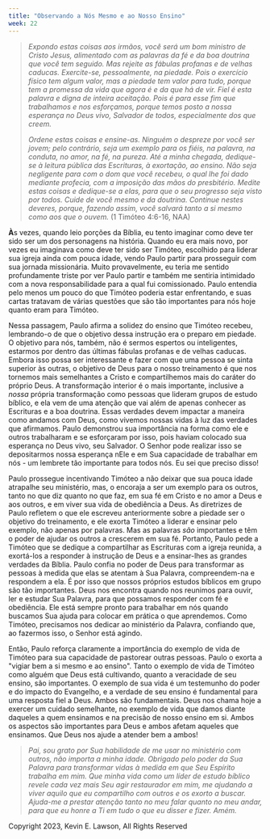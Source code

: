 ```yaml
---
title: "Observando a Nós Mesmo e ao Nosso Ensino"
week: 22
---
```


> *Expondo estas coisas aos irmãos, você será um bom ministro de Cristo
> Jesus, alimentado com as palavras da fé e da boa doutrina que você tem
> seguido. Mas rejeite as fábulas profanas e de velhas caducas.
> Exercite-se, pessoalmente, na piedade. Pois o exercício físico tem
> algum valor, mas a piedade tem valor para tudo, porque tem a promessa
> da vida que agora é e da que há de vir. Fiel é esta palavra e digna de
> inteira aceitação. Pois é para esse fim que trabalhamos e nos
> esforçamos, porque temos posto a nossa esperança no Deus vivo,
> Salvador de todos, especialmente dos que creem.*
>
> *Ordene estas coisas e ensine-as. Ninguém o despreze por você ser
> jovem; pelo contrário, seja um exemplo para os fiéis, na palavra, na
> conduta, no amor, na fé, na pureza. Até a minha chegada, dedique-se à
> leitura pública das Escrituras, à exortação, ao ensino. Não seja
> negligente para com o dom que você recebeu, o qual lhe foi dado
> mediante profecia, com a imposição das mãos do presbitério. Medite
> estas coisas e dedique-se a elas, para que o seu progresso seja visto
> por todos. Cuide de você mesmo e da doutrina. Continue nestes deveres,
> porque, fazendo assim, você salvará tanto a si mesmo como aos que o
> ouvem.* (1 Timóteo 4:6-16, NAA)

**À**s vezes, quando leio porções da Bíblia, eu tento imaginar como deve
ter sido ser um dos personagens na história. Quando eu era mais novo,
por vezes eu imaginava como deve ter sido ser Timóteo, escolhido para
liderar sua igreja ainda com pouca idade, vendo Paulo partir para
prosseguir com sua jornada missionária. Muito provavelmente, eu teria me
sentido profundamente triste por ver Paulo partir e também me sentiria
intimidado com a nova responsabilidade para a qual fui comissionado.
Paulo entendia pelo menos um pouco do que Timóteo poderia estar
enfrentando, e suas cartas tratavam de várias questões que são tão
importantes para nós hoje quanto eram para Timóteo.

Nessa passagem, Paulo afirma a solidez do ensino que Timóteo recebeu,
lembrando-o de que o objetivo dessa instrução era o preparo em piedade.
O objetivo para nós, também, não é sermos espertos ou inteligentes,
estarmos por dentro das últimas fábulas profanas e de velhas caducas.
Embora isso possa ser interessante e fazer com que uma pessoa se sinta
superior às outras, o objetivo de Deus para o nosso treinamento é que
nos tornemos mais semelhantes a Cristo e compartilhemos mais do caráter
do próprio Deus. A transformação interior é o mais importante, inclusive
a *nossa* própria transformação como pessoas que lideram grupos de
estudo bíblico, e ela vem de uma atenção que vai além de apenas conhecer
as Escrituras e a boa doutrina. Essas verdades devem impactar a maneira
como andamos com Deus, como vivemos nossas vidas à luz das verdades que
afirmamos. Paulo demonstrou sua importância na forma como ele e outros
trabalharam e se esforçaram por isso, pois haviam colocado sua esperança
no Deus vivo, seu Salvador. O Senhor pode realizar isso se depositarmos
nossa esperança nEle e em Sua capacidade de trabalhar em nós - um
lembrete tão importante para todos nós. Eu sei que preciso disso!

Paulo prossegue incentivando Timóteo a não deixar que sua pouca idade
atrapalhe seu ministério, mas, o encoraja a ser um exemplo para os
outros, tanto no que diz quanto no que faz, em sua fé em Cristo e no
amor a Deus e aos outros, e em viver sua vida de obediência a Deus. As
diretrizes de Paulo refletem o que ele escreveu anteriormente sobre a
piedade ser o objetivo do treinamento, e ele exorta Timóteo a liderar e
ensinar pelo exemplo, não apenas por palavras. Mas as palavras *são*
importantes e têm o poder de ajudar os outros a crescerem em sua fé.
Portanto, Paulo pede a Timóteo que se dedique a compartilhar as
Escrituras com a igreja reunida, a exortá-los a responder à instrução de
Deus e a ensinar-lhes as grandes verdades da Bíblia. Paulo confia no
poder de Deus para transformar as pessoas à medida que elas se atentam à
Sua Palavra, compreendem-na e respondem a ela. É por isso que nossos
próprios estudos bíblicos em grupo são tão importantes. Deus nos
encontra quando nos reunimos para ouvir, ler e estudar Sua Palavra, para
que possamos responder com fé e obediência. Ele está sempre pronto para
trabalhar em nós quando buscamos Sua ajuda para colocar em prática o que
aprendemos. Como Timóteo, precisamos nos dedicar ao ministério da
Palavra, confiando que, ao fazermos isso, o Senhor está agindo.

Então, Paulo reforça claramente a importância do exemplo de vida de
Timóteo para sua capacidade de pastorear outras pessoas. Paulo o exorta
a "vigiar bem a si mesmo e ao ensino". Tanto o exemplo de vida de
Timóteo como alguém que Deus está cultivando, quanto a veracidade de seu
ensino, são importantes. O exemplo de sua vida é um testemunho do poder
e do impacto do Evangelho, e a verdade de seu ensino é fundamental para
uma resposta fiel a Deus. Ambos são fundamentais. Deus nos chama hoje a
exercer um cuidado semelhante, no exemplo de vida que damos diante
daqueles a quem ensinamos e na precisão de nosso ensino em si. Ambos os
aspectos são importantes para Deus e ambos afetam aqueles que ensinamos.
Que Deus nos ajude a atender bem a ambos!

> *Pai, sou grato por Sua habilidade de me usar no ministério com
> outros, não importa a minha idade. Obrigado pelo poder da Sua Palavra
> para transformar vidas à medida em que Seu Espírito trabalha em mim.
> Que minha vida como um líder de estudo bíblico revele cada vez mais
> Seu agir restaurador em mim, me ajudando a viver aquilo que eu
> compartilho com outros e os exorto a buscar. Ajuda-me a prestar
> atenção tanto no meu falar quanto no meu andar, para que eu honre a Ti
> em tudo o que eu disser e fizer. Amém.*

Copyright 2023, Kevin E. Lawson, All Rights Reserved

